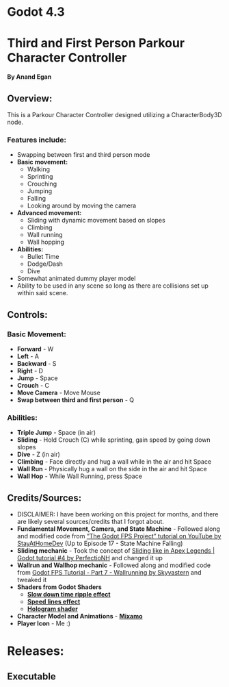 # Godot 4.3
# Third and First Person Parkour Character Controller
**By Anand Egan**

## Overview:

This is a Parkour Character Controller designed utilizing a CharacterBody3D node.

### Features include:
- Swapping between first and third person mode
- **Basic movement:**
  + Walking
  + Sprinting
  + Crouching
  + Jumping
  + Falling
  + Looking around by moving the camera
- **Advanced movement:**
  + Sliding with dynamic movement based on slopes
  + Climbing
  + Wall running
  + Wall hopping
- **Abilities:**
  + Bullet Time
  + Dodge/Dash
  + Dive
- Somewhat animated dummy player model
- Ability to be used in any scene so long as there are collisions set up within said scene.

## Controls:
### Basic Movement:
- **Forward** - W
- **Left** - A
- **Backward** - S
- **Right** - D
- **Jump** - Space
- **Crouch** - C
- **Move Camera** - Move Mouse
- **Swap between third and first person** - Q
### Abilities:
- **Triple Jump** - Space (in air)
- **Sliding** - Hold Crouch (C) while sprinting, gain speed by going down slopes
- **Dive** - Z (in air)
- **Climbing** - Face directly and hug a wall while in the air and hit Space
- **Wall Run** - Physically hug a wall on the side in the air and hit Space
- **Wall Hop** - While Wall Running, press Space

## Credits/Sources:
- DISCLAIMER: I have been working on this project for months, and there are likely several sources/credits that I forgot about.
- **Fundamental Movement, Camera, and State Machine** - Followed along and modified code from [“The Godot FPS Project” tutorial on YouTube by StayAtHomeDev](https://www.youtube.com/watch?v=N-jh8qc8tJs&list=PLEHvj4yeNfeF6s-UVs5Zx5TfNYmeCiYwf&) (Up to Episode 17 - State Machine Falling)
- **Sliding mechanic** - Took the concept of [Sliding like in Apex Legends | Godot tutorial #4 by PerfectioNH](https://youtu.be/vcGCdNsi9qE?si=9QgC8BH_esaK7Y07) and changed it up
- **Wallrun and Wallhop mechanic** - Followed along and modified code from [Godot FPS Tutorial - Part 7 - Wallrunning by Skyvastern](https://youtu.be/kO9xM9GOZ_o?si=zIADwUhg7PdiCgss) and tweaked it
- **Shaders from Godot Shaders**
  + [**Slow down time ripple effect**](https://godotshaders.com/shader/distortion/)
  + [**Speed lines effect**](https://godotshaders.com/shader/speed-lines-shader-for-godot-4/)
  + [**Hologram shader**](https://godotshaders.com/shader/scifi-hologram/)
- **Character Model and Animations** - [**Mixamo**](https://www.mixamo.com/#/)
- **Player Icon** - Me :)

# Releases:
## Executable



